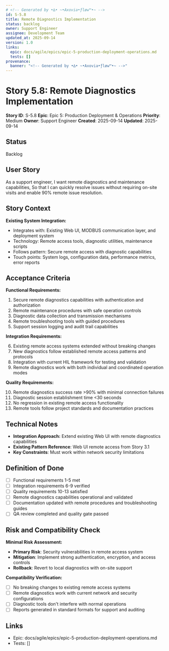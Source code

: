```yaml
---
# <!-- Generated by •∆• ~•Axovia•ƒløw™•~ -->
id: S-5.8
title: Remote Diagnostics Implementation
status: backlog
owner: Support Engineer
assignee: Development Team
updated_at: 2025-09-14
version: 1.0
links:
  epic: docs/agile/epics/epic-5-production-deployment-operations.md
  tests: []
provenance:
  banner: "<!-- Generated by •∆• ~•Axovia•ƒløw™•~ -->"
---
```

# Story 5.8: Remote Diagnostics Implementation
<!-- Generated by •∆• ~•Axovia•ƒløw™•~ -->

**Story ID**: S-5.8
**Epic**: Epic 5: Production Deployment & Operations
**Priority**: Medium
**Owner**: Support Engineer
**Created**: 2025-09-14
**Updated**: 2025-09-14

## Status

Backlog

## User Story

As a support engineer,
I want remote diagnostics and maintenance capabilities,
So that I can quickly resolve issues without requiring on-site visits and enable 90% remote issue resolution.

## Story Context

**Existing System Integration:**

- Integrates with: Existing Web UI, MODBUS communication layer, and deployment system
- Technology: Remote access tools, diagnostic utilities, maintenance scripts
- Follows pattern: Secure remote access with diagnostic capabilities
- Touch points: System logs, configuration data, performance metrics, error reports

## Acceptance Criteria

**Functional Requirements:**

1. Secure remote diagnostics capabilities with authentication and authorization
2. Remote maintenance procedures with safe operation controls
3. Diagnostic data collection and transmission mechanisms
4. Remote troubleshooting tools with guided procedures
5. Support session logging and audit trail capabilities

**Integration Requirements:**

6. Existing remote access systems extended without breaking changes
7. New diagnostics follow established remote access patterns and protocols
8. Integration with current HIL framework for testing and validation
9. Remote diagnostics work with both individual and coordinated operation modes

**Quality Requirements:**

10. Remote diagnostics success rate >90% with minimal connection failures
11. Diagnostic session establishment time <30 seconds
12. No regression in existing remote access functionality
13. Remote tools follow project standards and documentation practices

## Technical Notes

- **Integration Approach:** Extend existing Web UI with remote diagnostics capabilities
- **Existing Pattern Reference**: Web UI remote access from Story 3.1
- **Key Constraints**: Must work within network security limitations

## Definition of Done

- [ ] Functional requirements 1-5 met
- [ ] Integration requirements 6-9 verified
- [ ] Quality requirements 10-13 satisfied
- [ ] Remote diagnostics capabilities operational and validated
- [ ] Documentation updated with remote procedures and troubleshooting guides
- [ ] QA review completed and quality gate passed

## Risk and Compatibility Check

**Minimal Risk Assessment:**

- **Primary Risk**: Security vulnerabilities in remote access system
- **Mitigation**: Implement strong authentication, encryption, and access controls
- **Rollback**: Revert to local diagnostics with on-site support

**Compatibility Verification:**

- [ ] No breaking changes to existing remote access systems
- [ ] Remote diagnostics work with current network and security configurations
- [ ] Diagnostic tools don't interfere with normal operations
- [ ] Reports generated in standard formats for support and auditing

## Links

- Epic: docs/agile/epics/epic-5-production-deployment-operations.md
- Tests: []